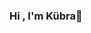 ### Hi , I'm Kübra👋

<!--
**Kubrabilinmis/Kubrabilinmis** is a ✨ _special_ ✨ repository because its `README.md` (this file) appears on your GitHub profile.

Here are some ideas to get you started:

- 👀 I’m interested in Data Science 
- 🌱 I’m currently learning Data Science and Machine Learning
- 📫 How to reach me kubrabilinmiss@gmail.com

